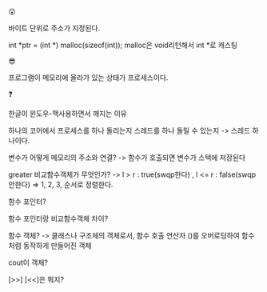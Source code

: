 😮

바이트 단위로 주소가 지정된다. 

int *ptr = (int *) malloc(sizeof(int)); malloc은 void리턴해서 int *로 캐스팅 

😎

프로그램이 메모리에 올라가 있는 상태가 프로세스이다.

❓

한글이 윈도우-맥사용하면서 깨지는 이유

하나의 코어에서 프로세스를 하나 돌리는지 스레드를 하나 돌릴 수 있는지 
-> 스레드 하나이다.

변수가 어떻게 메모리의 주소와 연결?
-> 함수가 호출되면 변수가 스택에 저장된다

greater<int> 비교함수객체가 무엇인가? -> l > r : true(swqp한다) , l <= r : false(swqp안한다) => 1, 2, 3, 순서로 정렬한다.
  
함수 포인터?
  
함수 포인터랑 비교함수객체 차이?

함수 객체? 
-> 클래스나 구조체의 객체로서, 함수 호출 연산자 ()를 오버로딩하여 함수처럼 동작하게 만들어진 객체
  
cout이 객체? 
  
[>>] [<<]은 뭐지?
